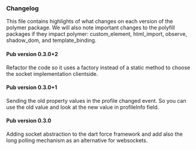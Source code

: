 ### Changelog ###

This file contains highlights of what changes on each version of the polymer package. We will also note important changes to the polyfill packages if they impact polymer: custom_element, html_import, observe, shadow_dom, and template_binding.

#### Pub version 0.3.0+2 ####

Refactor the code so it uses a factory instead of a static method to choose the socket implementation clientside.

#### Pub version 0.3.0+1 ####

Sending the old property values in the profile changed event. So you can use the old value and look at the new value in profileInfo field.

#### Pub version 0.3.0 ####

Adding socket abstraction to the dart force framework and add also the long polling mechanism as an alternative for websockets.